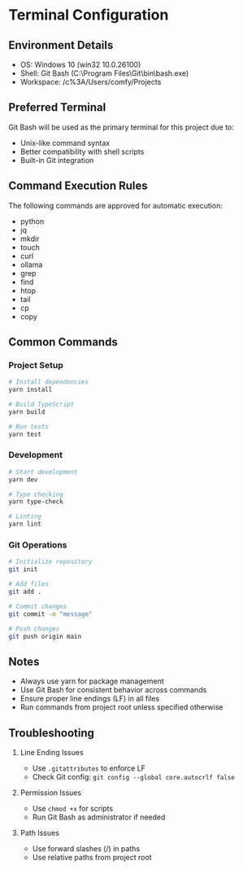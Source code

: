# Terminal Configuration

## Environment Details
- OS: Windows 10 (win32 10.0.26100)
- Shell: Git Bash (C:\Program Files\Git\bin\bash.exe)
- Workspace: /c%3A/Users/comfy/Projects

## Preferred Terminal
Git Bash will be used as the primary terminal for this project due to:
- Unix-like command syntax
- Better compatibility with shell scripts
- Built-in Git integration

## Command Execution Rules
The following commands are approved for automatic execution:
- python
- jq
- mkdir
- touch
- curl
- ollama
- grep
- find
- htop
- tail
- cp
- copy

## Common Commands
### Project Setup
```bash
# Install dependencies
yarn install

# Build TypeScript
yarn build

# Run tests
yarn test
```

### Development
```bash
# Start development
yarn dev

# Type checking
yarn type-check

# Linting
yarn lint
```

### Git Operations
```bash
# Initialize repository
git init

# Add files
git add .

# Commit changes
git commit -m "message"

# Push changes
git push origin main
```

## Notes
- Always use yarn for package management
- Use Git Bash for consistent behavior across commands
- Ensure proper line endings (LF) in all files
- Run commands from project root unless specified otherwise

## Troubleshooting
1. Line Ending Issues
   - Use `.gitattributes` to enforce LF
   - Check Git config: `git config --global core.autocrlf false`

2. Permission Issues
   - Use `chmod +x` for scripts
   - Run Git Bash as administrator if needed

3. Path Issues
   - Use forward slashes (/) in paths
   - Use relative paths from project root 